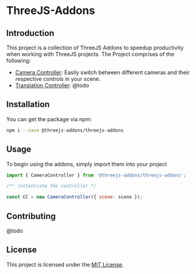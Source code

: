 # ThreeJS-Addons

## Introduction
This project is a collection of ThreeJS Addons to speedup productivity when working with ThreeJS projects.
The Project comprises of the following:
- [Camera Controller](./src/lib/camera-controller/README.md): Easily switch between different cameras and their respective controls in your scene.
- [Translation Controller](./src/lib/translation-controller/README.md): @todo

## Installation

You can get the package via npm:

```bash
npm i --save @threejs-addons/threejs-addons
```

## Usage

To begin using the addons, simply import them into your project

```js
import { CameraController } from '@threejs-addons/threejs-addons';

/** instantiate the controller */

const CC = new CameraController({ scene: scene });

```


## Contributing
@todo

## License

This project is licensed under the [MIT License](./LICENSE.md).
